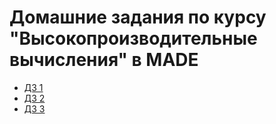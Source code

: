 # Домашние задания по курсу "Высокопроизводительные вычисления" в MADE

- [ДЗ 1](https://github.com/alexyar88/made_hpc_2020/tree/master/hw1)
- [ДЗ 2](https://github.com/alexyar88/made_hpc_2020/tree/master/hw2)
- [ДЗ 3](https://github.com/alexyar88/made_hpc_2020/tree/master/hw3)
